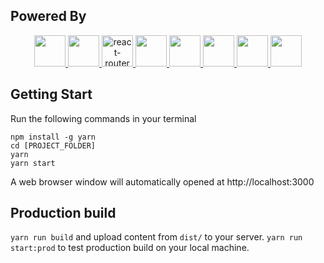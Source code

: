 
## Powered By

<p align="center">

  <a href="https://facebook.github.io/react/">
    <img src="https://cdn.worldvectorlogo.com/logos/react.svg" height="50">
  </a>

  <a href="https://redux.js.org/">
    <img src="https://raw.githubusercontent.com/reactjs/redux/master/logo/logo.png" height="50">
  </a>

  <a href="https://reacttraining.com/react-router/">
    <img alt="react-router" src="https://reacttraining.com/react-router/android-chrome-144x144.png" height="50">
  </a>

  <a href="https://webpack.github.io">
    <img src="https://cdn.worldvectorlogo.com/logos/webpack.svg" height="50">
  </a>

  <a href="http://ant.design">
    <img height="50" src="https://gw.alipayobjects.com/zos/rmsportal/KDpgvguMpGfqaHPjicRK.svg">
  </a>

  <a href="http://eslint.org">
    <img src="https://cdn.worldvectorlogo.com/logos/eslint.svg" height="50">
  </a>

  <a href="https://babeljs.io">
    <img src="https://raw.githubusercontent.com/babel/logo/master/babel.png" height="50">
  </a>

  <a href="http://postcss.org/">
    <img src="http://api.postcss.org/logo.svg" height="50">
  </a>

</p>

## Getting Start
Run the following commands in your terminal
```
npm install -g yarn
cd [PROJECT_FOLDER]
yarn
yarn start
```
A web browser window will automatically opened at http://localhost:3000

## Production build
`yarn run build` and upload content from `dist/` to your server.
`yarn run start:prod` to test production build on your local machine.

